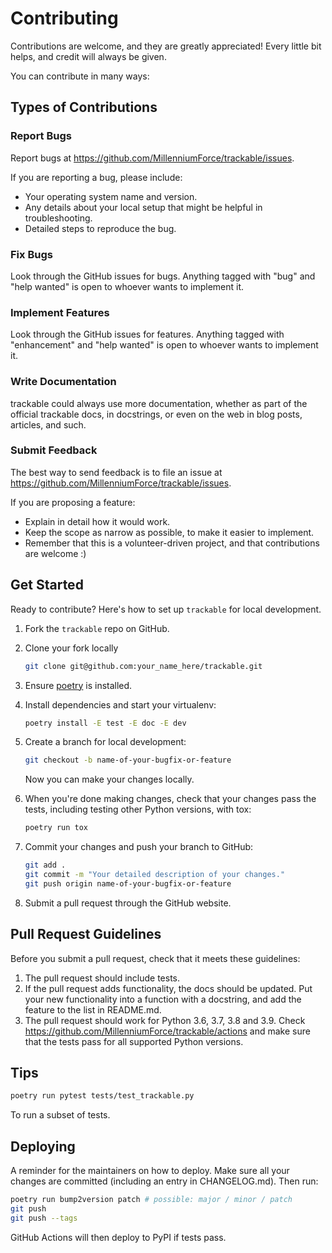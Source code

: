 # Contributing

Contributions are welcome, and they are greatly appreciated! Every little bit
helps, and credit will always be given.

You can contribute in many ways:

## Types of Contributions

### Report Bugs

Report bugs at <https://github.com/MillenniumForce/trackable/issues>.

If you are reporting a bug, please include:

* Your operating system name and version.
* Any details about your local setup that might be helpful in troubleshooting.
* Detailed steps to reproduce the bug.

### Fix Bugs

Look through the GitHub issues for bugs. Anything tagged with "bug" and "help
wanted" is open to whoever wants to implement it.

### Implement Features

Look through the GitHub issues for features. Anything tagged with "enhancement"
and "help wanted" is open to whoever wants to implement it.

### Write Documentation

trackable could always use more documentation, whether as part of the
official trackable docs, in docstrings, or even on the web in blog posts,
articles, and such.

### Submit Feedback

The best way to send feedback is to file an issue at <https://github.com/MillenniumForce/trackable/issues>.

If you are proposing a feature:

* Explain in detail how it would work.
* Keep the scope as narrow as possible, to make it easier to implement.
* Remember that this is a volunteer-driven project, and that contributions
  are welcome :)

## Get Started

Ready to contribute? Here's how to set up `trackable` for local development.

1. Fork the `trackable` repo on GitHub.
2. Clone your fork locally

    ```bash
    git clone git@github.com:your_name_here/trackable.git
    ```

3. Ensure [poetry](https://python-poetry.org/docs/) is installed.
4. Install dependencies and start your virtualenv:

    ```bash
    poetry install -E test -E doc -E dev
    ```

5. Create a branch for local development:

    ```bash
    git checkout -b name-of-your-bugfix-or-feature
    ```

    Now you can make your changes locally.

6. When you're done making changes, check that your changes pass the
   tests, including testing other Python versions, with tox:

    ```bash
    poetry run tox
    ```

7. Commit your changes and push your branch to GitHub:

    ```bash
    git add .
    git commit -m "Your detailed description of your changes."
    git push origin name-of-your-bugfix-or-feature
    ```

8. Submit a pull request through the GitHub website.

## Pull Request Guidelines

Before you submit a pull request, check that it meets these guidelines:

1. The pull request should include tests.
2. If the pull request adds functionality, the docs should be updated. Put
   your new functionality into a function with a docstring, and add the
   feature to the list in README.md.
3. The pull request should work for Python 3.6, 3.7, 3.8 and 3.9. Check
   <https://github.com/MillenniumForce/trackable/actions>
   and make sure that the tests pass for all supported Python versions.

## Tips

```bash
poetry run pytest tests/test_trackable.py
```

To run a subset of tests.

## Deploying

A reminder for the maintainers on how to deploy.
Make sure all your changes are committed (including an entry in CHANGELOG.md).
Then run:

```bash
poetry run bump2version patch # possible: major / minor / patch
git push
git push --tags
```

GitHub Actions will then deploy to PyPI if tests pass.
